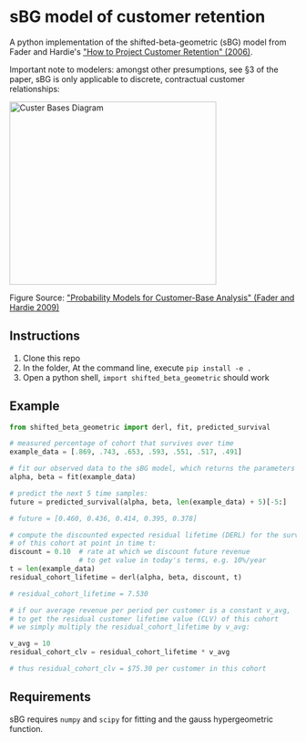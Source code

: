 # sBG model of customer retention

A python implementation of the shifted-beta-geometric (sBG) model from Fader and Hardie's ["How to Project Customer
Retention" (2006)](http://www.brucehardie.com/papers/021/sbg_2006-05-30.pdf).

Important note to modelers: amongst other presumptions, see §3 of the paper, sBG is only applicable to discrete,
contractual customer relationships:

<img src="customer_bases.png" alt="Custer Bases Diagram" width=363 height=321>

Figure Source: ["Probability Models for Customer-Base Analysis" (Fader and Hardie 2009)](https://marketing.wharton.upenn.edu/files/?whdmsaction=public:main.file&amp;fileID=341)

## Instructions

1. Clone this repo
2. In the folder, At the command line, execute `pip install -e .`
3. Open a python shell, `import shifted_beta_geometric` should work


## Example

```python
from shifted_beta_geometric import derl, fit, predicted_survival

# measured percentage of cohort that survives over time
example_data = [.869, .743, .653, .593, .551, .517, .491]

# fit our observed data to the sBG model, which returns the parameters alpha and beta
alpha, beta = fit(example_data)

# predict the next 5 time samples:
future = predicted_survival(alpha, beta, len(example_data) + 5)[-5:]

# future = [0.460, 0.436, 0.414, 0.395, 0.378]

# compute the discounted expected residual lifetime (DERL) for the survivors
# of this cohort at point in time t:
discount = 0.10  # rate at which we discount future revenue
                 # to get value in today's terms, e.g. 10%/year
t = len(example_data)
residual_cohort_lifetime = derl(alpha, beta, discount, t)

# residual_cohort_lifetime = 7.530

# if our average revenue per period per customer is a constant v_avg,
# to get the residual customer lifetime value (CLV) of this cohort
# we simply multiply the residual_cohort_lifetime by v_avg:

v_avg = 10
residual_cohort_clv = residual_cohort_lifetime * v_avg

# thus residual_cohort_clv = $75.30 per customer in this cohort
```

## Requirements
sBG requires `numpy` and `scipy` for fitting and the gauss hypergeometric function.
